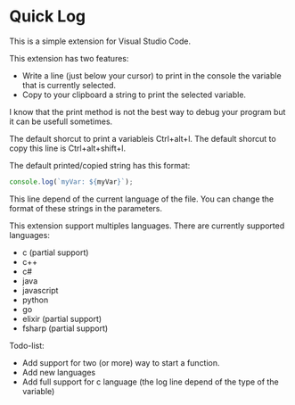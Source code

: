 # Quick Log

This is a simple extension for Visual Studio Code.

This extension has two features:

- Write a line (just below your cursor) to print in the console the variable that is currently selected.
- Copy to your clipboard a string to print the selected variable.

I know that the print method is not the best way to debug your program but it can be usefull sometimes.

The default shorcut to print a variableis Ctrl+alt+l.
The default shorcut to copy this line is Ctrl+alt+shift+l.

The default printed/copied string has this format:

```javascript
console.log(`myVar: ${myVar}`);
```

This line depend of the current language of the file. You can change the format of these strings in the parameters.

This extension support multiples languages. There are currently supported languages:

- c (partial support)
- c++
- c#
- java
- javascript
- python
- go
- elixir (partial support)
- fsharp (partial support)

Todo-list:
- Add support for two (or more) way to start a function.
- Add new languages
- Add full support for c language (the log line depend of the type of the variable)
